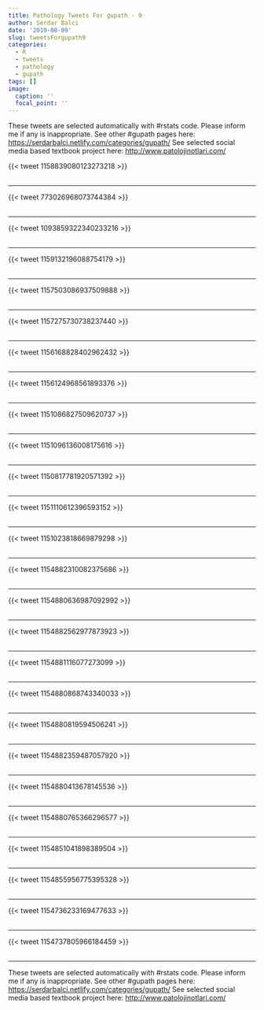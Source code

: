 ```yaml
---
title: Pathology Tweets For gupath - 9
author: Serdar Balci
date: '2019-08-09'
slug: tweetsForgupath9
categories:
  - R
  - tweets
  - pathology
  - gupath
tags: []
image:
  caption: ''
  focal_point: ''
---
```



These tweets are selected automatically with #rstats code. Please inform me if any is inappropriate.
See other #gupath pages here: https://serdarbalci.netlify.com/categories/gupath/ 
See selected social media based textbook project here: http://www.patolojinotlari.com/

{{< tweet 1158839080123273218 >}}
<br>
<br>
<hr>
{{< tweet 773026968073744384 >}}
<br>
<br>
<hr>
{{< tweet 1093859322340233216 >}}
<br>
<br>
<hr>
{{< tweet 1159132196088754179 >}}
<br>
<br>
<hr>
{{< tweet 1157503086937509888 >}}
<br>
<br>
<hr>
{{< tweet 1157275730738237440 >}}
<br>
<br>
<hr>
{{< tweet 1156168828402962432 >}}
<br>
<br>
<hr>
{{< tweet 1156124968561893376 >}}
<br>
<br>
<hr>
{{< tweet 1151086827509620737 >}}
<br>
<br>
<hr>
{{< tweet 1151096136008175616 >}}
<br>
<br>
<hr>
{{< tweet 1150817781920571392 >}}
<br>
<br>
<hr>
{{< tweet 1151110612396593152 >}}
<br>
<br>
<hr>
{{< tweet 1151023818669879298 >}}
<br>
<br>
<hr>
{{< tweet 1154882310082375686 >}}
<br>
<br>
<hr>
{{< tweet 1154880636987092992 >}}
<br>
<br>
<hr>
{{< tweet 1154882562977873923 >}}
<br>
<br>
<hr>
{{< tweet 1154881116077273099 >}}
<br>
<br>
<hr>
{{< tweet 1154880868743340033 >}}
<br>
<br>
<hr>
{{< tweet 1154880819594506241 >}}
<br>
<br>
<hr>
{{< tweet 1154882359487057920 >}}
<br>
<br>
<hr>
{{< tweet 1154880413678145536 >}}
<br>
<br>
<hr>
{{< tweet 1154880765366296577 >}}
<br>
<br>
<hr>
{{< tweet 1154851041898389504 >}}
<br>
<br>
<hr>
{{< tweet 1154855956775395328 >}}
<br>
<br>
<hr>
{{< tweet 1154736233169477633 >}}
<br>
<br>
<hr>
{{< tweet 1154737805966184459 >}}
<br>
<br>
<hr>


These tweets are selected automatically with #rstats code. Please inform me if any is inappropriate.
See other #gupath pages here: https://serdarbalci.netlify.com/categories/gupath/ 
See selected social media based textbook project here: http://www.patolojinotlari.com/
